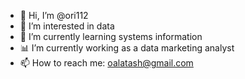 - 👋 Hi, I’m @ori112
- 👀 I’m interested in data
- 🌱 I’m currently learning systems information
- 📊 I’m currently working as a data marketing analyst
- 📫 How to reach me: oalatash@gmail.com

<!---
ori112/ori112 is a ✨ special ✨ repository because its `README.md` (this file) appears on your GitHub profile.
You can click the Preview link to take a look at your changes.
--->
